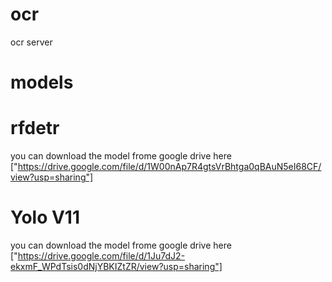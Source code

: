 # ocr
ocr server

# models
 # rfdetr
 you can download the model frome google drive here ["https://drive.google.com/file/d/1W00nAp7R4gtsVrBhtga0qBAuN5eI68CF/view?usp=sharing"]
 # Yolo V11
 you can download the model frome google drive here ["https://drive.google.com/file/d/1Ju7dJ2-ekxmF_WPdTsis0dNjYBKIZtZR/view?usp=sharing"]
